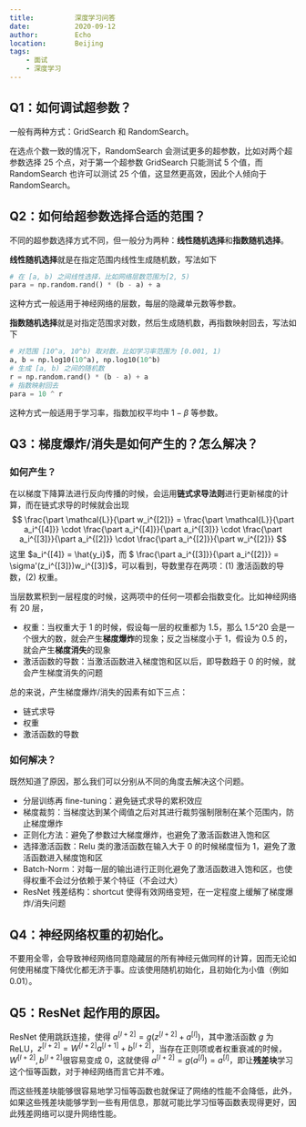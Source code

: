 ```yaml
---
title:          深度学习问答
date:           2020-09-12
author:         Echo
location:       Beijing 
tags: 
    - 面试
    - 深度学习
---
```


## Q1：如何调试超参数？

一般有两种方式：GridSearch 和 RandomSearch。

在选点个数一致的情况下，RandomSearch 会测试更多的超参数，比如对两个超参数选择 25 个点，对于第一个超参数 GridSearch 只能测试 5 个值，而 RandomSearch 也许可以测试 25 个值，这显然更高效，因此个人倾向于 RandomSearch。

## Q2：如何给超参数选择合适的范围？

不同的超参数选择方式不同，但一般分为两种：**线性随机选择**和**指数随机选择**。

**线性随机选择**就是在指定范围内线性生成随机数，写法如下

```Python
# 在 [a, b) 之间线性选择，比如网络层数范围为[2, 5)
para = np.random.rand() * (b - a) + a 
```

这种方式一般适用于神经网络的层数，每层的隐藏单元数等参数。

**指数随机选择**就是对指定范围求对数，然后生成随机数，再指数映射回去，写法如下

```Python
# 对范围 [10^a, 10^b) 取对数，比如学习率范围为 [0.001, 1)
a, b = np.log10(10^a), np.log10(10^b)
# 生成 [a, b) 之间的随机数
r = np.random.rand() * (b - a) + a
# 指数映射回去
para = 10 ^ r
```

这种方式一般适用于学习率，指数加权平均中 $1 - \beta$ 等参数。

## Q3：梯度爆炸/消失是如何产生的？怎么解决？

### 如何产生？
在以梯度下降算法进行反向传播的时候，会运用**链式求导法则**进行更新梯度的计算，而在链式求导的时候就会出现
$$
\frac{\part \mathcal{L}}{\part w_i^{[2]}} = \frac{\part \mathcal{L}}{\part a_i^{[4]}} \cdot \frac{\part a_i^{[4]}}{\part a_i^{[3]}} \cdot \frac{\part a_i^{[3]}}{\part a_i^{[2]}} \cdot \frac{\part a_i^{[2]}}{\part w_i^{[2]}}
$$
这里 $a_i^{[4]} = \hat{y_i}$，而 $ \frac{\part a_i^{[3]}}{\part a_i^{[2]}} = \sigma'(z_i^{[3]})w_i^{[3]}$，可以看到，导数里存在两项：(1) 激活函数的导数，(2) 权重。

当层数累积到一层程度的时候，这两项中的任何一项都会指数变化。比如神经网络有 20 层，
* 权重：当权重大于 1 的时候，假设每一层的权重都为 1.5，那么 1.5^20 会是一个很大的数，就会产生**梯度爆炸**的现象；反之当梯度小于 1，假设为 0.5 的，就会产生**梯度消失**的现象
* 激活函数的导数：当激活函数进入梯度饱和区以后，即导数趋于 0 的时候，就会产生梯度消失的问题

总的来说，产生梯度爆炸/消失的因素有如下三点：
* 链式求导
* 权重
* 激活函数的导数

### 如何解决？

既然知道了原因，那么我们可以分别从不同的角度去解决这个问题。

* 分层训练再 fine-tuning：避免链式求导的累积效应
* 梯度裁剪：当梯度达到某个阈值之后对其进行裁剪强制限制在某个范围内，防止梯度爆炸
* 正则化方法：避免了参数过大梯度爆炸，也避免了激活函数进入饱和区
* 选择激活函数：Relu 类的激活函数在输入大于 0 的时候梯度恒为 1，避免了激活函数进入梯度饱和区
* Batch-Norm：对每一层的输出进行正则化避免了激活函数进入饱和区，也使得权重不会过分依赖于某个特征（不会过大）
* ResNet 残差结构：shortcut 使得有效网络变短，在一定程度上缓解了梯度爆炸/消失问题

## Q4：神经网络权重的初始化。

不要用全零，会导致神经网络同意隐藏层的所有神经元做同样的计算，因而无论如何使用梯度下降优化都无济于事。应该使用随机初始化，且初始化为小值（例如 0.01）。

## Q5：ResNet 起作用的原因。

ResNet 使用跳跃连接，使得 $a^{[l+2]} = g(z^{[l+2]} + a^{[l]})$，其中激活函数 $g$ 为 ReLU，$z^{[l+2]} = W^{[l+2]}a^{[l+1]} + b^{[l+2]}$，当存在正则项或者权重衰减的时候，$W^{[l+2]}, b^{[l+2]}$很容易变成 0，这就使得 $a^{[l+2]} = g(a^{[l]}) = a^{[l]}$，即让**残差块**学习这个恒等函数，对于神经网络而言它并不难。

而这些残差块能够很容易地学习恒等函数也就保证了网络的性能不会降低，此外，如果这些残差块能够学到一些有用信息，那就可能比学习恒等函数表现得更好，因此残差网络可以提升网络性能。


